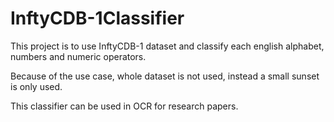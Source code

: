 # InftyCDB-1Classifier

This project is to use InftyCDB-1 dataset and classify each english alphabet, numbers and numeric operators. 

Because of the use case, whole dataset is not used, instead a small sunset is only used.

This classifier can be used in OCR for research papers.
